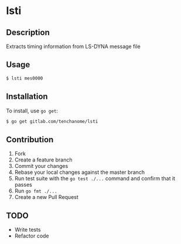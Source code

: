 # lsti



## Description

Extracts timing information from LS-DYNA message file

## Usage

```bash
$ lsti mes0000
```

## Installation

To install, use `go get`:

```bash
$ go get gitlab.com/tenchanome/lsti
```

## Contribution

1. Fork
1. Create a feature branch
1. Commit your changes
1. Rebase your local changes against the master branch
1. Run test suite with the `go test ./...` command and confirm that it passes
1. Run `go fmt ./...`
1. Create a new Pull Request

## TODO

- Write tests
- Refactor code
